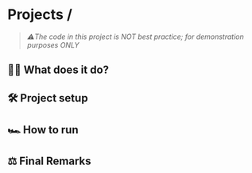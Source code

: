 # <emoji> Projects / <name>
> *⚠️The code in this project is NOT best practice; for demonstration purposes ONLY*

## 🤷‍♂️ What does it do?


## 🛠️ Project setup


## 🏎️ How to run 


## ⚖️ Final Remarks
